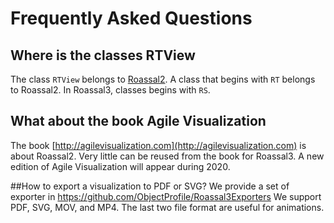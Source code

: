 # Frequently Asked Questions

## Where is the classes RTView 
The class `RTView` belongs to [Roassal2](https://github.com/ObjectProfile/Roassal2). A class that begins with `RT` belongs to Roassal2. In Roassal3, classes begins with `RS`. 

## What about the book Agile Visualization
The book [http://agilevisualization.com](http://agilevisualization.com) is about Roassal2. Very little can be reused from the book for Roassal3. A new edition of Agile Visualization will appear during 2020.

##How to export a visualization to PDF or SVG?
We provide a set of exporter in https://github.com/ObjectProfile/Roassal3Exporters
We support PDF, SVG, MOV, and MP4. The last two file format are useful for animations.
